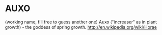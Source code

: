 
AUXO
===================

(working name, fill free to guess another one)
Auxo ("increaser" as in plant growth) - the goddess of spring growth.
http://en.wikipedia.org/wiki/Horae
